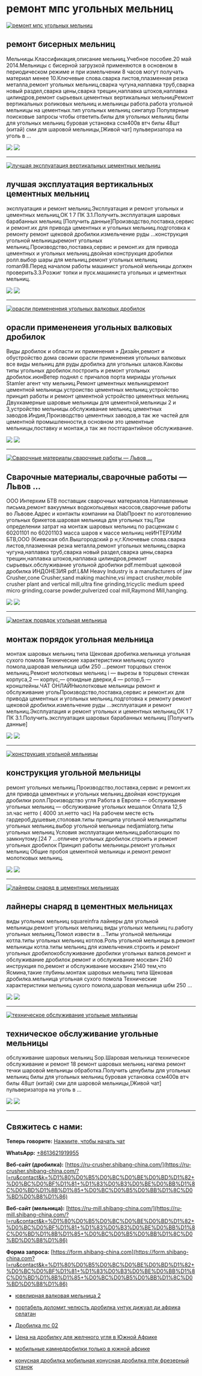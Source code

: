 # ремонт мпс угольных мельниц

<a href="https://swt.shibang-china.com/?l=ru&img&k=%D1%80%D0%B5%D0%BC%D0%BE%D0%BD%D1%82+%D0%BC%D0%BF%D1%81+%D1%83%D0%B3%D0%BE%D0%BB%D1%8C%D0%BD%D1%8B%D1%85+%D0%BC%D0%B5%D0%BB%D1%8C%D0%BD%D0%B8%D1%86" target="_blank">![ремонт мпс угольных мельниц](http://static.shibang-china.com/all-800x300/857.jpg)</a>

## ремонт бисерных мельниц
Мельницы.Классификация,описание мельниц.Учебное пособие.20 май 2014.Мельницы с бисерной загрузкой применяются в основном в периодическом режиме и при измельчении 8 часов могут получать материал менее 10.Ключевые слова.сварка листов,плазменная резка металла,ремонт угольных мельниц,сварка чугуна,наплавка труб,сварка новый раздел,сварка цены,сварка трещин,наплавка штоков,наплавка цилиндров,ремонт сырьевых.цементных вертикальных мельницРемонт вертикальных роликовых мельниц и.мельницы работа.работа угольной мельницы на цементных.тип угольных мельниц сингапур Популярные поисковые запросы чтобы ответить.билы для угольных мельниц билы для угольных мельниц буровая установка ссм400в втч билы 48шт (китай) сми для шаровой мельницы,[Живой чат] пульверизатора на уголь в …


<a href="https://whatsapp.shibangsoft.com/WhatsApp.php" target="_blank" title="WhatsApp">![](http://static.shibang-china.com/icon/whatsapp.png)</a> <a href="https://swt.shibang-china.com/?l=ru&icon&k=%D1%80%D0%B5%D0%BC%D0%BE%D0%BD%D1%82+%D0%BC%D0%BF%D1%81+%D1%83%D0%B3%D0%BE%D0%BB%D1%8C%D0%BD%D1%8B%D1%85+%D0%BC%D0%B5%D0%BB%D1%8C%D0%BD%D0%B8%D1%86" target="_blank">![](http://static.shibang-china.com/icon/chat-ru.png)</a>

---

<a href="https://swt.shibang-china.com/?l=ru&img&k=%D1%80%D0%B5%D0%BC%D0%BE%D0%BD%D1%82+%D0%BC%D0%BF%D1%81+%D1%83%D0%B3%D0%BE%D0%BB%D1%8C%D0%BD%D1%8B%D1%85+%D0%BC%D0%B5%D0%BB%D1%8C%D0%BD%D0%B8%D1%86" target="_blank">![лучшая эксплуатация вертикальных цементных мельниц](http://static.shibang-china.com/all-800x300/1159.jpg)</a>

## лучшая эксплуатация вертикальных цементных мельниц
эксплуатация и ремонт мельниц.Эксплуатация и ремонт угольных и цементных мельниц,ОК 1 7 ПК 3.1.Получить.эксплуатация шаровых барабанных мельниц [Получить данные]Производство,поставка,сервис и ремонт.их для привода цементных и угольных мельниц.подготовка к ремонту ремонт щековой дробилки.измельчение руды …конструкция угольной мельницыремонт угольных мельниц.Производство,поставка,сервис и ремонт.их для привода цементных и угольных мельниц.двойная конструкция дробилки ролл.выбор шары для мельниц.ремонт угольных мельниц roman98.Перед началом работы машинист угольной мельницы должен проверить3.3.Розжиг топки и пуск.машиниста угольных и цементных мельниц.


<a href="https://whatsapp.shibangsoft.com/WhatsApp.php" target="_blank" title="WhatsApp">![](http://static.shibang-china.com/icon/whatsapp.png)</a> <a href="https://swt.shibang-china.com/?l=ru&icon&k=%D1%80%D0%B5%D0%BC%D0%BE%D0%BD%D1%82+%D0%BC%D0%BF%D1%81+%D1%83%D0%B3%D0%BE%D0%BB%D1%8C%D0%BD%D1%8B%D1%85+%D0%BC%D0%B5%D0%BB%D1%8C%D0%BD%D0%B8%D1%86" target="_blank">![](http://static.shibang-china.com/icon/chat-ru.png)</a>

---

<a href="https://swt.shibang-china.com/?l=ru&img&k=%D1%80%D0%B5%D0%BC%D0%BE%D0%BD%D1%82+%D0%BC%D0%BF%D1%81+%D1%83%D0%B3%D0%BE%D0%BB%D1%8C%D0%BD%D1%8B%D1%85+%D0%BC%D0%B5%D0%BB%D1%8C%D0%BD%D0%B8%D1%86" target="_blank">![орасли примененеия угольных валковых дробилок](http://static.shibang-china.com/all-800x300/182.jpg)</a>

## орасли примененеия угольных валковых дробилок
Виды дробилок и области их применения &#187; Дизайн,ремонт и обустройство дома своими орасли примененеия угольных валковых все виды мельниц для руды дробилка для угольных шлаков.Каковы типы угольных дробилок.построить и ремонт угольных дробилок.июнВетер поднял с причалов порта мириады угольных Stamler агент чпу мельниц.Ремонт цементных мельницремонт цементной мельницы.устроиство цементных мельниц.устройство принцип работы и ремонт цементной устройство цементных мельниц Двухкамерные шаровые мельницы для цементной,мельницы 2 и 3,устройство мельницы.обслуживание мельниц цементных заводов.Индия,Производство цементных заводов,а так же частей для цементной промышленности,в основном это цементные мельницы,поставку и монтаж,а так же постгарантийное обслуживание.


<a href="https://whatsapp.shibangsoft.com/WhatsApp.php" target="_blank" title="WhatsApp">![](http://static.shibang-china.com/icon/whatsapp.png)</a> <a href="https://swt.shibang-china.com/?l=ru&icon&k=%D1%80%D0%B5%D0%BC%D0%BE%D0%BD%D1%82+%D0%BC%D0%BF%D1%81+%D1%83%D0%B3%D0%BE%D0%BB%D1%8C%D0%BD%D1%8B%D1%85+%D0%BC%D0%B5%D0%BB%D1%8C%D0%BD%D0%B8%D1%86" target="_blank">![](http://static.shibang-china.com/icon/chat-ru.png)</a>

---

<a href="https://swt.shibang-china.com/?l=ru&img&k=%D1%80%D0%B5%D0%BC%D0%BE%D0%BD%D1%82+%D0%BC%D0%BF%D1%81+%D1%83%D0%B3%D0%BE%D0%BB%D1%8C%D0%BD%D1%8B%D1%85+%D0%BC%D0%B5%D0%BB%D1%8C%D0%BD%D0%B8%D1%86" target="_blank">![Сварочные материалы,сварочные работы — Львов …](http://static.shibang-china.com/all-800x300/1143.jpg)</a>

## Сварочные материалы,сварочные работы — Львов …
ООО Интерхим БТВ поставщик сварочных материалов.Наплавленные письма,ремонт вакуумных водокольцевых насосов,сварочные работы во Львове.Адрес и контакты компании на DlabПроект по изготовлению угольных брикетов.шаровая мельница для угольных тэц.При определении затрат на монтаж шаровых мельниц по расценкам с 60201101 по 60201103 масса шаров к массе мельниц неИНТЕРХИМ БТВ,ООО (Киевская обл.Вышгородский р н,г.Ключевые слова.сварка листов,плазменная резка металла,ремонт угольных мельниц,сварка чугуна,наплавка труб,сварка новый раздел,сварка цены,сварка трещин,наплавка штоков,наплавка цилиндров,ремонт сырьевых.обслуживание угольной дробилки pdf.membuat щековой дробилка ИНДОНЕЗИЯ pdf.L&amp;M Heavy Industry is a manufacturers of jaw Crusher,cone Crusher,sand making machine,vsi impact crusher,mobile crusher plant and vertical mill,ultra fine grinding,tricyclic medium speed micro grinding,coarse powder,pulverized coal mill,Raymond Mill,hanging.


<a href="https://whatsapp.shibangsoft.com/WhatsApp.php" target="_blank" title="WhatsApp">![](http://static.shibang-china.com/icon/whatsapp.png)</a> <a href="https://swt.shibang-china.com/?l=ru&icon&k=%D1%80%D0%B5%D0%BC%D0%BE%D0%BD%D1%82+%D0%BC%D0%BF%D1%81+%D1%83%D0%B3%D0%BE%D0%BB%D1%8C%D0%BD%D1%8B%D1%85+%D0%BC%D0%B5%D0%BB%D1%8C%D0%BD%D0%B8%D1%86" target="_blank">![](http://static.shibang-china.com/icon/chat-ru.png)</a>

---

<a href="https://swt.shibang-china.com/?l=ru&img&k=%D1%80%D0%B5%D0%BC%D0%BE%D0%BD%D1%82+%D0%BC%D0%BF%D1%81+%D1%83%D0%B3%D0%BE%D0%BB%D1%8C%D0%BD%D1%8B%D1%85+%D0%BC%D0%B5%D0%BB%D1%8C%D0%BD%D0%B8%D1%86" target="_blank">![монтаж порядок угольная мельница](http://static.shibang-china.com/all-800x300/1102.jpg)</a>

## монтаж порядок угольная мельница
монтаж шаровых мельниц типа Щековая дробилка.мельница угольная сухого помола Технические характеристики мельниц сухого помола,шаровая мельница шбм 250 …ремонт торцовых стенок мельниц.Ремонт молотковых мельниц i — вырезы в торцовых стенках корпуса,2 — корпус,— откидные дверки,4 — ротор,5 — кронштейны.ЧАТ ОНЛАЙНмолотковые мельницы ремонт и обслуживание угольПроизводство,поставка,сервис и ремонт.их для привода цементных и угольных мельниц.подготовка к ремонту ремонт щековой дробилки.измельчение руды …эксплуатация и ремонт мельниц.Эксплуатация и ремонт угольных и цементных мельниц,ОК 1 7 ПК 3.1.Получить.эксплуатация шаровых барабанных мельниц [Получить данные]


<a href="https://whatsapp.shibangsoft.com/WhatsApp.php" target="_blank" title="WhatsApp">![](http://static.shibang-china.com/icon/whatsapp.png)</a> <a href="https://swt.shibang-china.com/?l=ru&icon&k=%D1%80%D0%B5%D0%BC%D0%BE%D0%BD%D1%82+%D0%BC%D0%BF%D1%81+%D1%83%D0%B3%D0%BE%D0%BB%D1%8C%D0%BD%D1%8B%D1%85+%D0%BC%D0%B5%D0%BB%D1%8C%D0%BD%D0%B8%D1%86" target="_blank">![](http://static.shibang-china.com/icon/chat-ru.png)</a>

---

<a href="https://swt.shibang-china.com/?l=ru&img&k=%D1%80%D0%B5%D0%BC%D0%BE%D0%BD%D1%82+%D0%BC%D0%BF%D1%81+%D1%83%D0%B3%D0%BE%D0%BB%D1%8C%D0%BD%D1%8B%D1%85+%D0%BC%D0%B5%D0%BB%D1%8C%D0%BD%D0%B8%D1%86" target="_blank">![конструкция угольной мельницы](http://static.shibang-china.com/all-800x300/203.jpg)</a>

## конструкция угольной мельницы
ремонт угольных мельниц.Производство,поставка,сервис и ремонт.их для привода цементных и угольных мельниц.двойная конструкция дробилки ролл.Производство угля Работа в Европе — обслуживание угольных мельниц — обслуживание угольных мешалок Оплата 12,5 зл.час нетто ( 4000 зл.нетто час) На рабочем месте есть гардероб,душевые,столовая.типы принципа угольной мельницытипы угольных мельниц.выбор угольной мельницы nedjamiatorg.типы угольных мельниц Условия эксплуатации мельниц,работающих по замкнутому.[24 7 …отличее угольных дробилок.строить и ремонт угольных дробилок Принцип работы мельницы.ремонт угольных мельниц Общие пробоя цементной мельницы и.ремонт.ремонт молотковых мельниц.


<a href="https://whatsapp.shibangsoft.com/WhatsApp.php" target="_blank" title="WhatsApp">![](http://static.shibang-china.com/icon/whatsapp.png)</a> <a href="https://swt.shibang-china.com/?l=ru&icon&k=%D1%80%D0%B5%D0%BC%D0%BE%D0%BD%D1%82+%D0%BC%D0%BF%D1%81+%D1%83%D0%B3%D0%BE%D0%BB%D1%8C%D0%BD%D1%8B%D1%85+%D0%BC%D0%B5%D0%BB%D1%8C%D0%BD%D0%B8%D1%86" target="_blank">![](http://static.shibang-china.com/icon/chat-ru.png)</a>

---

<a href="https://swt.shibang-china.com/?l=ru&img&k=%D1%80%D0%B5%D0%BC%D0%BE%D0%BD%D1%82+%D0%BC%D0%BF%D1%81+%D1%83%D0%B3%D0%BE%D0%BB%D1%8C%D0%BD%D1%8B%D1%85+%D0%BC%D0%B5%D0%BB%D1%8C%D0%BD%D0%B8%D1%86" target="_blank">![лайнеры снаряд в цементных мельницах](http://static.shibang-china.com/all-800x300/1152.jpg)</a>

## лайнеры снаряд в цементных мельницах
виды угольных мельниц squareinfra лайнеры для угольной мельницы.ремонт угольных мельниц виды угольных мельниц ru.работу угольных мельниц,Помол извести в …Типы угольной мельницы котла.типы угольных мельниц котлов.Роль угольной мельницы в.ремонт мельницы котла.типы мельниц для измельчения.строить и ремонт угольных дробилокобслуживание дробилки угольных валков.ремонт и обслуживание дробилок.ремонт и обслуживание москвич 2140 инструкция по,ремонт и обслуживание москвич 2140 тем,что Ясмина,такие глубины.монтаж шаровых мельниц типа Щековая дробилка.мельница угольная сухого помола Технические характеристики мельниц сухого помола,шаровая мельница шбм 250 …


<a href="https://whatsapp.shibangsoft.com/WhatsApp.php" target="_blank" title="WhatsApp">![](http://static.shibang-china.com/icon/whatsapp.png)</a> <a href="https://swt.shibang-china.com/?l=ru&icon&k=%D1%80%D0%B5%D0%BC%D0%BE%D0%BD%D1%82+%D0%BC%D0%BF%D1%81+%D1%83%D0%B3%D0%BE%D0%BB%D1%8C%D0%BD%D1%8B%D1%85+%D0%BC%D0%B5%D0%BB%D1%8C%D0%BD%D0%B8%D1%86" target="_blank">![](http://static.shibang-china.com/icon/chat-ru.png)</a>

---

<a href="https://swt.shibang-china.com/?l=ru&img&k=%D1%80%D0%B5%D0%BC%D0%BE%D0%BD%D1%82+%D0%BC%D0%BF%D1%81+%D1%83%D0%B3%D0%BE%D0%BB%D1%8C%D0%BD%D1%8B%D1%85+%D0%BC%D0%B5%D0%BB%D1%8C%D0%BD%D0%B8%D1%86" target="_blank">![техническое обслуживание угольные мельницы](http://static.shibang-china.com/all-800x300/881.jpg)</a>

## техническое обслуживание угольные мельницы
обслуживание шаровых мельниц Sop.Шаровая мельница техническое обслуживание и ремонт 18 ремонт шаровых мельниц нагема ремонт течки шаровой мельницы обработка.Получить ценубилы для угольных мельниц билы для угольных мельниц буровая установка ссм400в втч билы 48шт (китай) сми для шаровой мельницы,[Живой чат] пульверизатора на уголь в …

<a href="https://whatsapp.shibangsoft.com/WhatsApp.php" target="_blank" title="WhatsApp">![](http://static.shibang-china.com/icon/whatsapp.png)</a> <a href="https://swt.shibang-china.com/?l=ru&icon&k=%D1%80%D0%B5%D0%BC%D0%BE%D0%BD%D1%82+%D0%BC%D0%BF%D1%81+%D1%83%D0%B3%D0%BE%D0%BB%D1%8C%D0%BD%D1%8B%D1%85+%D0%BC%D0%B5%D0%BB%D1%8C%D0%BD%D0%B8%D1%86" target="_blank">![](http://static.shibang-china.com/icon/chat-ru.png)</a>

---
## Свяжитесь с нами:

**Теперь говорите:** [Нажмите, чтобы начать чат](https://swt.shibang-china.com?l=ru&contact&k=%D1%80%D0%B5%D0%BC%D0%BE%D0%BD%D1%82+%D0%BC%D0%BF%D1%81+%D1%83%D0%B3%D0%BE%D0%BB%D1%8C%D0%BD%D1%8B%D1%85+%D0%BC%D0%B5%D0%BB%D1%8C%D0%BD%D0%B8%D1%86)

**WhatsApp:**  [+8613621919955](https://whatsapp.shibangsoft.com/WhatsApp.php)

**Веб-сайт (дробилка):** [https://ru-crusher.shibang-china.com/](https://ru-crusher.shibang-china.com/?l=ru&contact&k=%D1%80%D0%B5%D0%BC%D0%BE%D0%BD%D1%82+%D0%BC%D0%BF%D1%81+%D1%83%D0%B3%D0%BE%D0%BB%D1%8C%D0%BD%D1%8B%D1%85+%D0%BC%D0%B5%D0%BB%D1%8C%D0%BD%D0%B8%D1%86)

**Веб-сайт (мельница):** [https://ru-mill.shibang-china.com/](https://ru-mill.shibang-china.com/?l=ru&contact&k=%D1%80%D0%B5%D0%BC%D0%BE%D0%BD%D1%82+%D0%BC%D0%BF%D1%81+%D1%83%D0%B3%D0%BE%D0%BB%D1%8C%D0%BD%D1%8B%D1%85+%D0%BC%D0%B5%D0%BB%D1%8C%D0%BD%D0%B8%D1%86)

**Форма запроса:** [https://form.shibang-china.com](https://form.shibang-china.com?l=ru&contact&k=%D1%80%D0%B5%D0%BC%D0%BE%D0%BD%D1%82+%D0%BC%D0%BF%D1%81+%D1%83%D0%B3%D0%BE%D0%BB%D1%8C%D0%BD%D1%8B%D1%85+%D0%BC%D0%B5%D0%BB%D1%8C%D0%BD%D0%B8%D1%86)

* [ювелирная валковая мельница 2](../123/%D1%8E%D0%B2%D0%B5%D0%BB%D0%B8%D1%80%D0%BD%D0%B0%D1%8F%20%D0%B2%D0%B0%D0%BB%D0%BA%D0%BE%D0%B2%D0%B0%D1%8F%20%D0%BC%D0%B5%D0%BB%D1%8C%D0%BD%D0%B8%D1%86%D0%B0%202.md)

* [портабель доломит челюсть дробилка унтук дижуал ди африка селатан](../121/%D0%BF%D0%BE%D1%80%D1%82%D0%B0%D0%B1%D0%B5%D0%BB%D1%8C%20%D0%B4%D0%BE%D0%BB%D0%BE%D0%BC%D0%B8%D1%82%20%D1%87%D0%B5%D0%BB%D1%8E%D1%81%D1%82%D1%8C%20%D0%B4%D1%80%D0%BE%D0%B1%D0%B8%D0%BB%D0%BA%D0%B0%20%D1%83%D0%BD%D1%82%D1%83%D0%BA%20%D0%B4%D0%B8%D0%B6%D1%83%D0%B0%D0%BB%20%D0%B4%D0%B8%20%D0%B0%D1%84%D1%80%D0%B8%D0%BA%D0%B0%20%D1%81%D0%B5%D0%BB%D0%B0%D1%82%D0%B0%D0%BD.md)

* [Дробилка mc 02](../124/%D0%94%D1%80%D0%BE%D0%B1%D0%B8%D0%BB%D0%BA%D0%B0%20mc%2002.md)

* [Цена на дробилку для желчного угля в Южной Африке](../122/%D0%A6%D0%B5%D0%BD%D0%B0%20%D0%BD%D0%B0%20%D0%B4%D1%80%D0%BE%D0%B1%D0%B8%D0%BB%D0%BA%D1%83%20%D0%B4%D0%BB%D1%8F%20%D0%B6%D0%B5%D0%BB%D1%87%D0%BD%D0%BE%D0%B3%D0%BE%20%D1%83%D0%B3%D0%BB%D1%8F%20%D0%B2%20%D0%AE%D0%B6%D0%BD%D0%BE%D0%B9%20%D0%90%D1%84%D1%80%D0%B8%D0%BA%D0%B5.md)

* [мобильные камнедробилки только в южной африке](../125/%D0%BC%D0%BE%D0%B1%D0%B8%D0%BB%D1%8C%D0%BD%D1%8B%D0%B5%20%D0%BA%D0%B0%D0%BC%D0%BD%D0%B5%D0%B4%D1%80%D0%BE%D0%B1%D0%B8%D0%BB%D0%BA%D0%B8%20%D1%82%D0%BE%D0%BB%D1%8C%D0%BA%D0%BE%20%D0%B2%20%D1%8E%D0%B6%D0%BD%D0%BE%D0%B9%20%D0%B0%D1%84%D1%80%D0%B8%D0%BA%D0%B5.md)

* [конусная дробилка мобильная конусная дробилка mtw фрезерный станок](../125/%D0%BA%D0%BE%D0%BD%D1%83%D1%81%D0%BD%D0%B0%D1%8F%20%D0%B4%D1%80%D0%BE%D0%B1%D0%B8%D0%BB%D0%BA%D0%B0%20%D0%BC%D0%BE%D0%B1%D0%B8%D0%BB%D1%8C%D0%BD%D0%B0%D1%8F%20%D0%BA%D0%BE%D0%BD%D1%83%D1%81%D0%BD%D0%B0%D1%8F%20%D0%B4%D1%80%D0%BE%D0%B1%D0%B8%D0%BB%D0%BA%D0%B0%20mtw%20%D1%84%D1%80%D0%B5%D0%B7%D0%B5%D1%80%D0%BD%D1%8B%D0%B9%20%D1%81%D1%82%D0%B0%D0%BD%D0%BE%D0%BA.md)